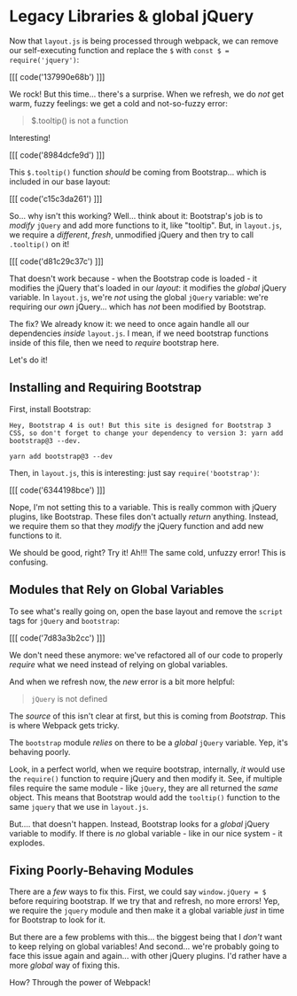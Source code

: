 # Legacy Libraries & global jQuery

Now that `layout.js` is being processed through webpack, we can remove our
self-executing function and replace the `$` with `const $ = require('jquery')`:

[[[ code('137990e68b') ]]]

We rock! But this time... there's a surprise. When we refresh, we do *not* get warm,
fuzzy feelings: we get a cold and not-so-fuzzy error:

> $.tooltip() is not a function

Interesting!

[[[ code('8984dcfe9d') ]]]

This `$.tooltip()` function *should* be coming from Bootstrap... which is included
in our base layout:

[[[ code('c15c3da261') ]]]

So... why isn't this working? Well... think about it: Bootstrap's job is to *modify*
`jQuery` and add more functions to it, like "tooltip". But, in `layout.js`, we require
a *different*, *fresh*, unmodified jQuery and then try to call `.tooltip()` on it!

[[[ code('d81c29c37c') ]]]

That doesn't work because - when the Bootstrap code is loaded - it modifies the
jQuery that's loaded in our *layout*: it modifies the *global* jQuery variable.
In `layout.js`, we're *not* using the global `jQuery` variable: we're requiring
our *own* jQuery... which has *not* been modified by Bootstrap.

The fix? We already know it: we need to once again handle all our dependencies
*inside* `layout.js`. I mean, if we need bootstrap functions inside of this file,
then we need to *require* bootstrap here.

Let's do it!

## Installing and Requiring Bootstrap

First, install Bootstrap:

```TIP
Hey, Bootstrap 4 is out! But this site is designed for Bootstrap 3 CSS, so don't forget to change your dependency to version 3: yarn add bootstrap@3 --dev.
```

```terminal
yarn add bootstrap@3 --dev
```

Then, in `layout.js`, this is interesting: just say `require('bootstrap')`:

[[[ code('6344198bce') ]]]

Nope, I'm not setting this to a variable. This is really common with jQuery plugins,
like Bootstrap. These files don't actually *return* anything. Instead, we require
them so that they *modify* the jQuery function and add new functions to it.

We should be good, right? Try it! Ah!!! The same cold, unfuzzy error! This is confusing.

## Modules that Rely on Global Variables

To see what's really going on, open the base layout and remove the `script` tags
for `jQuery` and `bootstrap`:

[[[ code('7d83a3b2cc') ]]]

We don't need these anymore: we've refactored all of our code to properly *require*
what we need instead of relying on global variables.

And when we refresh now, the *new* error is a bit more helpful:

> `jQuery` is not defined

The *source* of this isn't clear at first, but this is coming from *Bootstrap*.
This is where Webpack gets tricky.

The `bootstrap` module *relies* on there to be a *global* `jQuery` variable. Yep,
it's behaving poorly.

Look, in a perfect world, when we require bootstrap, internally, *it* would use
the `require()` function to require jQuery and then modify it. See, if multiple
files require the same module - like `jQuery`, they are all returned the *same*
object. This means that Bootstrap would add the `tooltip()` function to the same
`jquery` that we use in `layout.js`.

But.... that doesn't happen. Instead, Bootstrap looks for a *global* jQuery variable
to modify. If there is *no* global variable - like in our nice system - it explodes.

## Fixing Poorly-Behaving Modules

There are a *few* ways to fix this. First, we could say `window.jQuery = $` before
requiring bootstrap. If we try that and refresh, no more errors! Yep, we require
the `jquery` module and then make it a global variable *just* in time for Bootstrap
to look for it.

But there are a few problems with this... the biggest being that I *don't* want to
keep relying on global variables! And second... we're probably going to face this
issue again and again... with other jQuery plugins. I'd rather have a more *global*
way of fixing this.

How? Through the power of Webpack!
